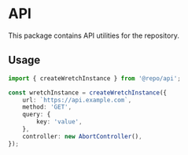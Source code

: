 # API

This package contains API utilities for the repository.

## Usage

```typescript
import { createWretchInstance } from '@repo/api';

const wretchInstance = createWretchInstance({
    url: `https://api.example.com`,
    method: 'GET',
    query: {
        key: 'value',
    },
    controller: new AbortController(),
});
```
